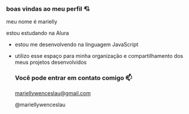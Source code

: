 ### boas vindas ao meu perfil 💘

meu nome é marielly 

estou estudando na Alura 
- estou me desenvolvendo na linguagem JavaScript
- utilizo esse espaço para minha organização e compartilhamento dos meus projetos desenvolvidos

  ### Você pode entrar em contato comigo 📫

  mariellywenceslau@gmail.com

  @mariellywenceslau

  

